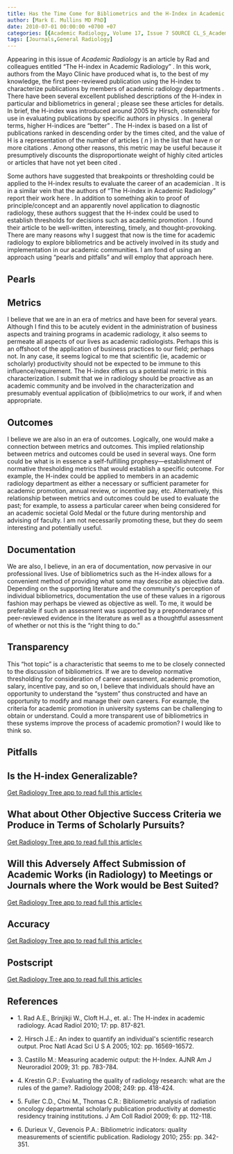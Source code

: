 ```yaml
---
title: Has the Time Come for Bibliometrics and the H-Index in Academic Radiology?
author: [Mark E. Mullins MD PhD]
date: 2010-07-01 00:00:00 +0700 +07
categories: [{Academic Radiology, Volume 17, Issue 7 SOURCE CL_S_AcademicRadiologyVolume17Issue7 1}]
tags: [Journals,General Radiology]
---
```

Appearing in this issue of _Academic Radiology_ is an article by Rad and colleagues entitled “The H-index in Academic Radiology” . In this work, authors from the Mayo Clinic have produced what is, to the best of my knowledge, the first peer-reviewed publication using the H-index to characterize publications by members of academic radiology departments . There have been several excellent published descriptions of the H-index in particular and bibliometrics in general ; please see these articles for details. In brief, the H-index was introduced around 2005 by Hirsch, ostensibly for use in evaluating publications by specific authors in physics . In general terms, higher H-indices are “better” . The H-index is based on a list of publications ranked in descending order by the times cited, and the value of H is a representation of the number of articles ( _n_ ) in the list that have _n_ or more citations . Among other reasons, this metric may be useful because it presumptively discounts the disproportionate weight of highly cited articles or articles that have not yet been cited .

Some authors have suggested that breakpoints or thresholding could be applied to the H-index results to evaluate the career of an academician . It is in a similar vein that the authors of “The H-index in Academic Radiology” report their work here . In addition to something akin to proof of principle/concept and an apparently novel application to diagnostic radiology, these authors suggest that the H-index could be used to establish thresholds for decisions such as academic promotion . I found their article to be well-written, interesting, timely, and thought-provoking. There are many reasons why I suggest that now is the time for academic radiology to explore bibliometrics and be actively involved in its study and implementation in our academic communities. I am fond of using an approach using “pearls and pitfalls” and will employ that approach here.

## Pearls

## Metrics

I believe that we are in an era of metrics and have been for several years. Although I find this to be acutely evident in the administration of business aspects and training programs in academic radiology, it also seems to permeate all aspects of our lives as academic radiologists. Perhaps this is an offshoot of the application of business practices to our field; perhaps not. In any case, it seems logical to me that scientific (ie, academic or scholarly) productivity should not be expected to be immune to this influence/requirement. The H-index offers us a potential metric in this characterization. I submit that we in radiology should be proactive as an academic community and be involved in the characterization and presumably eventual application of (biblio)metrics to our work, if and when appropriate.

## Outcomes

I believe we are also in an era of outcomes. Logically, one would make a connection between metrics and outcomes. This implied relationship between metrics and outcomes could be used in several ways. One form could be what is in essence a self-fulfilling prophesy—establishment of normative thresholding metrics that would establish a specific outcome. For example, the H-index could be applied to members in an academic radiology department as either a necessary or sufficient parameter for academic promotion, annual review, or incentive pay, etc. Alternatively, this relationship between metrics and outcomes could be used to evaluate the past; for example, to assess a particular career when being considered for an academic societal Gold Medal or the future during mentorship and advising of faculty. I am not necessarily promoting these, but they do seem interesting and potentially useful.

## Documentation

We are also, I believe, in an era of documentation, now pervasive in our professional lives. Use of bibliometrics such as the H-index allows for a convenient method of providing what some may describe as objective data. Depending on the supporting literature and the community's perception of individual bibliometrics, documentation the use of these values in a rigorous fashion may perhaps be viewed as objective as well. To me, it would be preferable if such an assessment was supported by a preponderance of peer-reviewed evidence in the literature as well as a thoughtful assessment of whether or not this is the “right thing to do.”

## Transparency

This “hot topic” is a characteristic that seems to me to be closely connected to the discussion of bibliometrics. If we are to develop normative thresholding for consideration of career assessment, academic promotion, salary, incentive pay, and so on, I believe that individuals should have an opportunity to understand the “system” thus constructed and have an opportunity to modify and manage their own careers. For example, the criteria for academic promotion in university systems can be challenging to obtain or understand. Could a more transparent use of bibliometrics in these systems improve the process of academic promotion? I would like to think so.

## Pitfalls

## Is the H-index Generalizable?

[Get Radiology Tree app to read full this article<](https://clinicalpub.com/app)

## What about Other Objective Success Criteria we Produce in Terms of Scholarly Pursuits?

[Get Radiology Tree app to read full this article<](https://clinicalpub.com/app)

## Will this Adversely Affect Submission of Academic Works (in Radiology) to Meetings or Journals where the Work would be Best Suited?

[Get Radiology Tree app to read full this article<](https://clinicalpub.com/app)

## Accuracy

[Get Radiology Tree app to read full this article<](https://clinicalpub.com/app)

## Postscript

[Get Radiology Tree app to read full this article<](https://clinicalpub.com/app)

## References

- 1\. Rad A.E., Brinjikji W., Cloft H.J., et. al.: The H-index in academic radiology. Acad Radiol 2010; 17: pp. 817-821.


- 2\. Hirsch J.E.: An index to quantify an individual's scientific research output. Proc Natl Acad Sci U S A 2005; 102: pp. 16569-16572.


- 3\. Castillo M.: Measuring academic output: the H-Index. AJNR Am J Neuroradiol 2009; 31: pp. 783-784.


- 4\. Krestin G.P.: Evaluating the quality of radiology research: what are the rules of the game?. Radiology 2008; 249: pp. 418-424.


- 5\. Fuller C.D., Choi M., Thomas C.R.: Bibliometric analysis of radiation oncology departmental scholarly publication productivity at domestic residency training institutions. J Am Coll Radiol 2009; 6: pp. 112-118.


- 6\. Durieux V., Gevenois P.A.: Bibliometric indicators: quality measurements of scientific publication. Radiology 2010; 255: pp. 342-351.